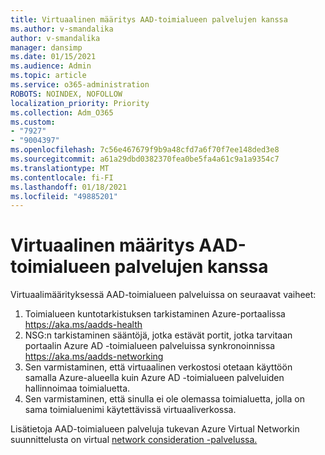 ```yaml
---
title: Virtuaalinen määritys AAD-toimialueen palvelujen kanssa
ms.author: v-smandalika
author: v-smandalika
manager: dansimp
ms.date: 01/15/2021
ms.audience: Admin
ms.topic: article
ms.service: o365-administration
ROBOTS: NOINDEX, NOFOLLOW
localization_priority: Priority
ms.collection: Adm_O365
ms.custom:
- "7927"
- "9004397"
ms.openlocfilehash: 7c56e467679f9b9a48cfd7a6f70f7ee148ded3e8
ms.sourcegitcommit: a61a29dbd0382370fea0be5fa4a61c9a1a9354c7
ms.translationtype: MT
ms.contentlocale: fi-FI
ms.lasthandoff: 01/18/2021
ms.locfileid: "49885201"
---
```

# <a name="virtual-configuration-with-aad-domain-services"></a>Virtuaalinen määritys AAD-toimialueen palvelujen kanssa

Virtuaalimäärityksessä AAD-toimialueen palveluissa on seuraavat vaiheet: 

1. Toimialueen kuntotarkistuksen tarkistaminen Azure-portaalissa https://aka.ms/aadds-health
2. NSG:n tarkistaminen sääntöjä, jotka estävät portit, jotka tarvitaan portaalin Azure AD -toimialueen palveluissa synkronoinnissa https://aka.ms/aadds-networking
3. Sen varmistaminen, että virtuaalinen verkostosi otetaan käyttöön samalla Azure-alueella kuin Azure AD -toimialueen palveluiden hallinnoimaa toimialuetta.
4. Sen varmistaminen, että sinulla ei ole olemassa toimialuetta, jolla on sama toimialuenimi käytettävissä virtuaaliverkossa.

Lisätietoja AAD-toimialueen palveluja tukevan Azure Virtual Networkin suunnittelusta on virtual [network consideration -palvelussa.](https://docs.microsoft.com/azure/active-directory-domain-services/network-considerations)


